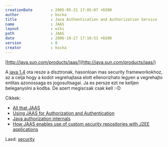 ```yaml
---
creationDate        : 2005-05-21 17:05:07 +0200 
author              : kocka 
title               : Java Authentication and Authorization Service 
name                : JAAS 
layout              : wiki 
path                : JAAS 
date                : 2006-10-27 17:16:51 +0200 
version             : 8 
creator             : kocka 
---
```

[http://java.sun.com/products/jaas/](http://java.sun.com/products/jaas/)

A [java 1.4](java%201.4.html) ota resze a disztronak, hasonloan mas security frameworkokhoz, az a celja hogy a kodot vegrehajtasa elott ellenorizhato legyen a vegrehajto entitas azonossaga es jogosultsagai. Ja es persze ezt ne kelljen beleganyolni a kodba. De azert megiscsak csak kell :-D

Cikkek:

*   [All that JAAS](http://www.javaworld.com/cgi-bin/mailto/x_java.cgi)
*   [Using JAAS for Authorization and Authentication](http://www.mooreds.com/jaas.html)
*   [Java authorization internals](http://www-128.ibm.com/developerworks/java/library/j-javaauth/)
*   [How JAAS enables use of custom security repositories with J2EE applications](http://www.theserverside.com/tt/articles/article.tss?l=Pramati-JAAS)

Lasd: [security](security.html)



